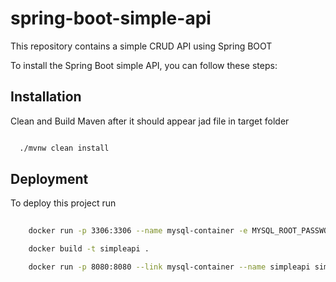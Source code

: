
# spring-boot-simple-api

This repository contains a simple CRUD API using Spring BOOT


To install the Spring Boot simple API, you can follow these steps:

## Installation

Clean and Build Maven after it should appear jad file in target folder

```bash

  ./mvnw clean install

```

## Deployment

To deploy this project run

```bash
    
    docker run -p 3306:3306 --name mysql-container -e MYSQL_ROOT_PASSWORD=root -e MYSQL_DATABASE=simple_api -e MYSQL_USER=test-user -e MYSQL_PASSWORD=test-pass -d mysql

    docker build -t simpleapi .

    docker run -p 8080:8080 --link mysql-container --name simpleapi simpleapi

```